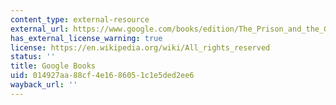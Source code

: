 ```yaml
---
content_type: external-resource
external_url: https://www.google.com/books/edition/The_Prison_and_the_Gallows/N9brN4Bx8GgC?hl=en&gbpv=1
has_external_license_warning: true
license: https://en.wikipedia.org/wiki/All_rights_reserved
status: ''
title: Google Books
uid: 014927aa-88cf-4e16-8605-1c1e5ded2ee6
wayback_url: ''
---
```

